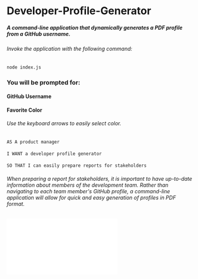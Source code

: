 # Developer-Profile-Generator

##### A command-line application that dynamically generates a PDF profile from a GitHub username.

###### Invoke the application with the following command:

```sh
node index.js
```

### You will be prompted for:
#### GitHub Username
#### Favorite Color
###### Use the keyboard arrows to easily select color.




```
AS A product manager

I WANT a developer profile generator

SO THAT I can easily prepare reports for stakeholders
```
###### When preparing a report for stakeholders, it is important to have up-to-date information about members of the development team. Rather than navigating to each team member's GitHub profile, a command-line application will allow for quick and easy generation of profiles in PDF format.

![Example PDF](JayDub21.pdf)